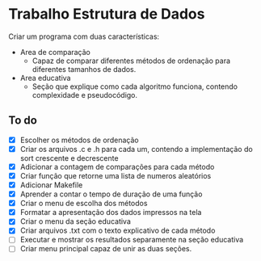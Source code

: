# Trabalho Estrutura de Dados

Criar um programa com duas características:
- Area de comparação  
    - Capaz de comparar diferentes métodos de ordenação para diferentes tamanhos de dados.
- Area educativa  
    - Seção que explique como cada algoritmo funciona, contendo complexidade e pseudocódigo.

## To do

- [x] Escolher os métodos de ordenação
- [x] Criar os arquivos .c e .h para cada um, contendo a implementação do sort crescente e decrescente
- [x] Adicionar a contagem de comparações para cada método
- [x] Criar função que retorne uma lista de numeros aleatórios
- [x] Adicionar Makefile
- [x] Aprender a contar o tempo de duração de uma função
- [x] Criar o menu de escolha dos métodos
- [x] Formatar a apresentação dos dados impressos na tela
- [x] Criar o menu da seção educativa
- [x] Criar arquivos .txt com o texto explicativo de cada método
- [ ] Executar e mostrar os resultados separamente na seção educativa
- [ ] Criar menu principal capaz de unir as duas seções.